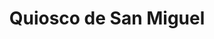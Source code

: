 ---
title: "Quiosco de San Miguel"
url: /zumpango-de-ocampo/quiosco-de-san-miguel/
shop: quiosco
---